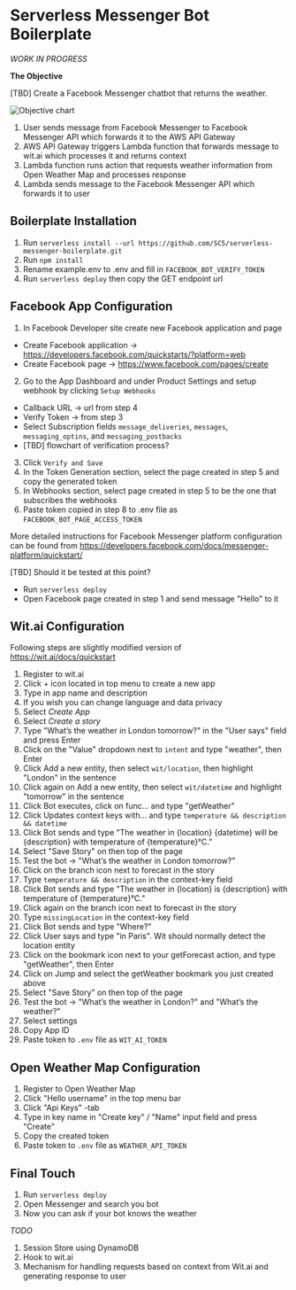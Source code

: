 # Serverless Messenger Bot Boilerplate

_WORK IN PROGRESS_

**The Objective**

[TBD] Create a Facebook Messenger chatbot that returns the weather.

![Objective chart](https://raw.githubusercontent.com/SC5/serverless-messenger-boilerplate/master/docs/serverless-messenger-bot.png)

1. User sends message from Facebook Messenger to Facebook Messenger API which forwards it to the AWS API Gateway
2. AWS API Gateway triggers Lambda function that forwards message to wit.ai which processes it and returns context
3. Lambda function runs action that requests weather information from Open Weather Map and processes response
4. Lambda sends message to the Facebook Messenger API which forwards it to user

## Boilerplate Installation

1. Run `serverless install --url https://github.com/SC5/serverless-messenger-boilerplate.git`
2. Run `npm install`
3. Rename example.env to .env and fill in `FACEBOOK_BOT_VERIFY_TOKEN`
4. Run `serverless deploy` then copy the GET endpoint url

## Facebook App Configuration

1. In Facebook Developer site create new Facebook application and page
  * Create Facebook application -> https://developers.facebook.com/quickstarts/?platform=web
  * Create Facebook page -> https://www.facebook.com/pages/create
2. Go to the App Dashboard and under Product Settings and setup webhook by clicking `Setup Webhooks`
  * Callback URL -> url from step 4
  * Verify Token -> from step 3
  * Select Subscription fields `message_deliveries`, `messages`, `messaging_optins`, and `messaging_postbacks`
  * [TBD] flowchart of verification process?
3. Click `Verify and Save`
4. In the Token Generation section, select the page created in step 5 and copy the generated token
5. In Webhooks section, select page created in step 5 to be the one that subscribes the webhooks
6. Paste token copied in step 8 to .env file as `FACEBOOK_BOT_PAGE_ACCESS_TOKEN`

More detailed instructions for Facebook Messenger platform configuration can be found from https://developers.facebook.com/docs/messenger-platform/quickstart/

[TBD] Should it be tested at this point?
- Run `serverless deploy`
- Open Facebook page created in step 1 and send message "Hello" to it

## Wit.ai Configuration

Following steps are slightly modified version of https://wit.ai/docs/quickstart

1. Register to wit.ai
2. Click + icon located in top menu to create a new app
3. Type in app name and description
4. If you wish you can change language and data privacy
5. Select _Create App_
6. Select _Create a story_
7. Type "What’s the weather in London tomorrow?" in the "User says" field and press Enter
8. Click on the "Value" dropdown next to `intent` and type "weather", then Enter
9. Click Add a new entity, then select `wit/location`, then highlight "London" in the sentence
10. Click again on Add a new entity, then select `wit/datetime` and highlight "tomorrow" in the sentence
11. Click Bot executes, click on func... and type "getWeather"
12. Click Updates context keys with... and type `temperature && description && datetime`
13. Click Bot sends and type "The weather in {location} {datetime} will be {description} with temperature of {temperature}°C."
14. Select "Save Story" on then top of the page
15. Test the bot -> "What’s the weather in London tomorrow?"
16. Click on the branch icon next to forecast in the story
17. Type `temperature && description` in the context-key field
18. Click Bot sends and type "The weather in {location} is {description} with temperature of {temperature}°C."
20. Click again on the branch icon next to forecast in the story
21. Type `missingLocation` in the context-key field
22. Click Bot sends and type "Where?"
23. Click User says and type "in Paris". Wit should normally detect the location entity
24. Click on the bookmark icon next to your getForecast action, and type "getWeather", then Enter
25. Click on Jump and select the getWeather bookmark you just created above
26. Select "Save Story" on then top of the page
27. Test the bot -> "What’s the weather in London?" and "What’s the weather?"
28. Select settings
29. Copy App ID
30. Paste token to `.env` file as `WIT_AI_TOKEN`

## Open Weather Map Configuration

1. Register to Open Weather Map
2. Click "Hello username" in the top menu bar
3. Click "Api Keys" -tab
4. Type in key name in "Create key" / "Name" input field and press "Create"
5. Copy the created token
6. Paste token to `.env` file as `WEATHER_API_TOKEN`

## Final Touch

1. Run `serverless deploy`
2. Open Messenger and search you bot
3. Now you can ask if your bot knows the weather



_TODO_

1. Session Store using DynamoDB
2. Hook to wit.ai
3. Mechanism for handling requests based on context from Wit.ai and generating response to user
